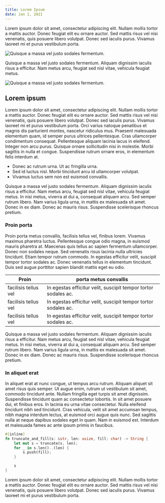 ```yaml
---
title: Lorem Ipsum
date: Jan 1, 2021
---
```


Lorem ipsum dolor sit amet, consectetur adipiscing elit. Nullam mollis tortor a mattis auctor. Donec feugiat elit eu ornare auctor. Sed mattis risus vel nisi venenatis, quis posuere libero volutpat. Donec sed iaculis purus. Vivamus laoreet mi et purus vestibulum porta.

![Quisque a massa vel justo sodales fermentum.](resea-on-gce.png)

Quisque a massa vel justo sodales fermentum. Aliquam dignissim iaculis risus a efficitur. Nam metus arcu, feugiat sed nisl vitae, vehicula feugiat metus.

![Quisque a massa vel justo sodales fermentum.](resea-hv-architecture.png)

## Lorem ipsum
Lorem ipsum dolor sit amet, consectetur adipiscing elit. Nullam mollis tortor a mattis auctor. Donec feugiat elit eu ornare auctor. Sed mattis risus vel nisi venenatis, quis posuere libero volutpat. Donec sed iaculis purus. Vivamus laoreet mi et purus vestibulum porta. Orci varius natoque penatibus et magnis dis parturient montes, nascetur ridiculus mus. Praesent malesuada elementum quam, id semper purus ultrices pellentesque. Cras ullamcorper condimentum consequat. Pellentesque aliquam lacinia lacus in eleifend. Integer non arcu purus. Quisque ornare sollicitudin nisi in molestie. Morbi sagittis in nulla et congue. Suspendisse rutrum ornare eros, in elementum felis interdum at.

- Donec ac rutrum urna. Ut ac fringilla urna.
- Sed id luctus nisl. Morbi tincidunt arcu id ullamcorper volutpat.
- Vivamus luctus sem non est euismod convallis.

Quisque a massa vel justo sodales fermentum. Aliquam dignissim iaculis risus a efficitur. Nam metus arcu, feugiat sed nisl vitae, vehicula feugiat metus. In nisi metus, viverra at dui a, consequat aliquam arcu. Sed semper rutrum libero. Nam varius ligula urna, in mattis ex malesuada sit amet. Donec in ex diam. Donec ac mauris risus. Suspendisse scelerisque rhoncus pretium.

### Proin porta
Proin porta metus convallis, facilisis tellus vel, finibus lorem. Vivamus maximus pharetra luctus. Pellentesque congue odio magna, in euismod mauris pharetra at. Maecenas quis tellus ac sapien fermentum ullamcorper. Donec non sodales neque. Sed venenatis risus lacinia nulla ultricies tincidunt. Etiam tempor rutrum commodo. In egestas efficitur velit, suscipit tempor tortor sodales ac. Donec venenatis tellus in elementum tincidunt. Duis sed augue porttitor sapien blandit mattis eget eu odio.

| Proin | porta metus convallis |
| ----- | --------------------- |
|facilisis tellus vel | In egestas efficitur velit, suscipit tempor tortor sodales ac. |
|facilisis tellus vel | In egestas efficitur velit, suscipit tempor tortor sodales ac. |
|facilisis tellus vel | In egestas efficitur velit, suscipit tempor tortor sodales ac. |

Quisque a massa vel justo sodales fermentum. Aliquam dignissim iaculis risus a efficitur. Nam metus arcu, feugiat sed nisl vitae, vehicula feugiat metus. In nisi metus, viverra at dui a, consequat aliquam arcu. Sed semper rutrum libero. Nam varius ligula urna, in mattis ex malesuada sit amet. Donec in ex diam. Donec ac mauris risus. Suspendisse scelerisque rhoncus pretium.

### In aliquet erat
In aliquet erat at nunc congue, ut tempus arcu rutrum. Aliquam aliquet sit amet risus quis semper. Ut augue enim, rutrum ut vestibulum sit amet, commodo tincidunt ante. Nullam fringilla eget turpis sit amet dignissim. Suspendisse tincidunt quam ac consectetur lobortis. In sit amet posuere dui, et finibus eros. In lacinia eu urna vitae consectetur. Nulla eleifend tincidunt nibh sed tincidunt. Cras vehicula, velit sit amet accumsan tempus, nibh magna interdum lectus, at euismod orci augue quis nunc. Sed sagittis nulla at neque dapibus sodales eget in quam. Nam in euismod est. Interdum et malesuada fames ac ante ipsum primis in faucibus.

```rust
#[inline]
fn truncate_and_fill(s: &str, len: usize, fill: char) -> String {
    let mut s = truncate(s, len);
    for _ in s.len()..(len) {
        s.push(fill);
    }

    s
}
```

Lorem ipsum dolor sit amet, consectetur adipiscing elit. Nullam mollis tortor a mattis auctor. Donec feugiat elit eu ornare auctor. Sed mattis risus vel nisi venenatis, quis posuere libero volutpat. Donec sed iaculis purus. Vivamus laoreet mi et purus vestibulum porta.

